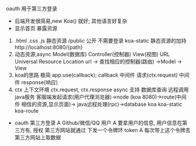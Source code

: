 oauth 用于第三方登录
- 后端开发很简易,new Koa() 就好;
其他语言好复杂
- 显示首页
暴露资源
1. .html .css .js
  静态资源
  /public 公开  不需要登录
  koa-static  静态资源的加持
  http://localhost:8080/{path}
2. 动态资源,async  Model(数据库)
Controller(控制器) View(视图)
URL  Universal Resource Location
url -> 查找相应的控制器(路由) ->Model -> View
3. koa的思路
  极简
  app.use(callback);
  callback 中间件
  请求(ctx.request)   中间件   response(响应)
4. ctx  上下文环境
  ctx.request, ctx.response
  async 支持  数据库查询  远程调用java服务
  客服端发起请求(用户代理浏览器)->node
  (koa 8080)->route(中间件  相信的资源,显示页面)-> java远程处理(rpc)->database
  koa koa-static koa-route

- oauth
  第三方登录
  A  Github/微信/QQ 用户
  A 要拿用户的信息, 用户信息在第三方有, 授权
  第三方网站就通过 下发一个令牌环 token
  A 每次带上这个令牌去第三方网站上取数据